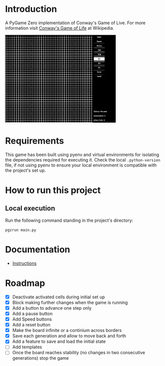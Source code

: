 # Introduction

A PyGame Zero implementation of Conway's Game of Live. For more information visit [Conway's Game of Life](https://en.wikipedia.org/wiki/Conway%27s_Game_of_Life) at Wikipedia.

![animation](./docs/img/animation.gif)

# Requirements

This game has been built using pyenv and virtual environments for isolating the dependencies required for executing it. Check the local `.python-version` file, if not using pyenv to ensure your local environment is compatible with the project's set up.

# How to run this project

## Local execution

Run the following command standing in the project's directory:

```
pgzrun main.py
```

# Documentation

- [Instructions](./docs/Instructions.md)

# Roadmap

- [x] Deactivate activated cells during initial set up
- [x] Block making further changes when the game is running
- [x] Add a button to advance one step only
- [x] Add a pause button
- [x] Add Speed buttons
- [x] Add a reset button
- [x] Make the board infinite or a continium across borders
- [x] Save each generation and allow to move back and forth
- [x] Add a feature to save and load the initial state
- [ ] Add templates
- [ ] Once the board reaches stability (no changes in two consecutive generations) stop the game